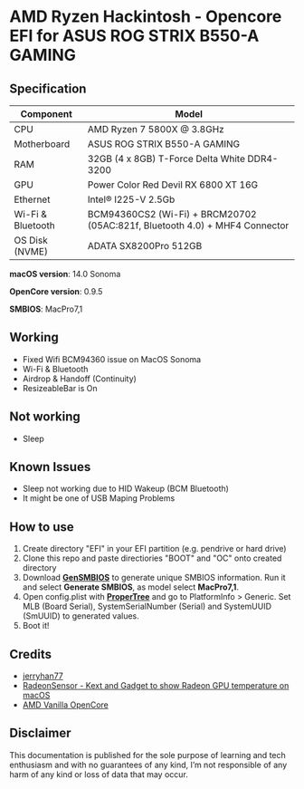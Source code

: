 # AMD Ryzen Hackintosh - Opencore EFI for ASUS ROG STRIX B550-A GAMING

## Specification
| **Component** | **Model** |
| ------------- | --------- |
| CPU | AMD Ryzen 7 5800X @ 3.8GHz |
| Motherboard | ASUS ROG STRIX B550-A GAMING |
| RAM | 32GB (4 x 8GB) T-Force Delta White DDR4-3200 |
| GPU | Power Color Red Devil RX 6800 XT 16G |
| Ethernet | Intel® I225-V 2.5Gb |
| Wi-Fi & Bluetooth | BCM94360CS2 (Wi-Fi) + BRCM20702 (05AC:821f, Bluetooth 4.0) + MHF4 Connector |
| OS Disk (NVME) | ADATA SX8200Pro 512GB |

**macOS version**: 14.0 Sonoma

**OpenCore version**: 0.9.5

**SMBIOS**:  MacPro7,1

## Working
- Fixed Wifi BCM94360 issue on MacOS Sonoma
- Wi-Fi & Bluetooth
- Airdrop & Handoff (Continuity)
- ResizeableBar is On

## Not working
 - Sleep

## Known Issues
 - Sleep not working due to HID Wakeup (BCM Bluetooth)
 - It might be one of USB Maping Problems

## How to use
  1. Create directory "EFI" in your EFI partition (e.g. pendrive or hard drive)
  2. Clone this repo and paste directiories "BOOT" and "OC" onto created directory
  3. Download [**GenSMBIOS**](https://github.com/corpnewt/GenSMBIOS) to generate unique SMBIOS information. Run it and select **Generate SMBIOS**, as model select **MacPro7,1**.
  4. Open config.plist with [**ProperTree**](https://github.com/corpnewt/ProperTree) and go to PlatformInfo > Generic. Set MLB (Board Serial), SystemSerialNumber (Serial) and SystemUUID (SmUUID) to generated values.
  5. Boot it!  

## Credits

 * [jerryhan77](https://github.com/jerryhan77/asus-strix-b550-a-opencore)
 * [RadeonSensor - Kext and Gadget to show Radeon GPU temperature on macOS](https://github.com/aluveitie/RadeonSensor)
 * [AMD Vanilla OpenCore](https://github.com/AMD-OSX/AMD_Vanilla)

## Disclaimer

This documentation is published for the sole purpose of learning and tech enthusiasm and with no guarantees of any kind, I’m not responsible of any harm of any kind or loss of data that may occur.
